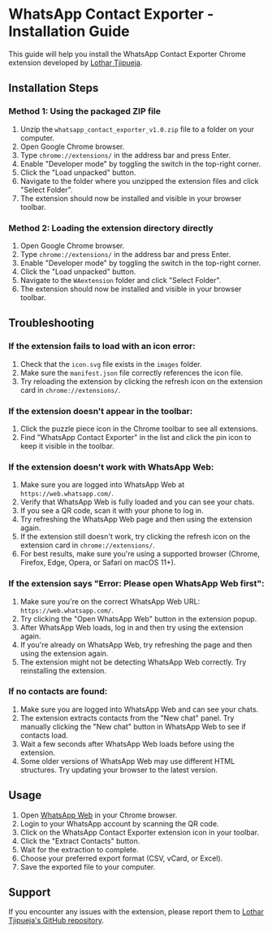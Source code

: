 # WhatsApp Contact Exporter - Installation Guide

This guide will help you install the WhatsApp Contact Exporter Chrome extension developed by [Lothar Tjipueja](https://github.com/lothartj).

## Installation Steps

### Method 1: Using the packaged ZIP file

1. Unzip the `whatsapp_contact_exporter_v1.0.zip` file to a folder on your computer.
2. Open Google Chrome browser.
3. Type `chrome://extensions/` in the address bar and press Enter.
4. Enable "Developer mode" by toggling the switch in the top-right corner.
5. Click the "Load unpacked" button.
6. Navigate to the folder where you unzipped the extension files and click "Select Folder".
7. The extension should now be installed and visible in your browser toolbar.

### Method 2: Loading the extension directory directly

1. Open Google Chrome browser.
2. Type `chrome://extensions/` in the address bar and press Enter.
3. Enable "Developer mode" by toggling the switch in the top-right corner.
4. Click the "Load unpacked" button.
5. Navigate to the `WAextension` folder and click "Select Folder".
6. The extension should now be installed and visible in your browser toolbar.

## Troubleshooting

### If the extension fails to load with an icon error:

1. Check that the `icon.svg` file exists in the `images` folder.
2. Make sure the `manifest.json` file correctly references the icon file.
3. Try reloading the extension by clicking the refresh icon on the extension card in `chrome://extensions/`.

### If the extension doesn't appear in the toolbar:

1. Click the puzzle piece icon in the Chrome toolbar to see all extensions.
2. Find "WhatsApp Contact Exporter" in the list and click the pin icon to keep it visible in the toolbar.

### If the extension doesn't work with WhatsApp Web:

1. Make sure you are logged into WhatsApp Web at `https://web.whatsapp.com/`.
2. Verify that WhatsApp Web is fully loaded and you can see your chats.
3. If you see a QR code, scan it with your phone to log in.
4. Try refreshing the WhatsApp Web page and then using the extension again.
5. If the extension still doesn't work, try clicking the refresh icon on the extension card in `chrome://extensions/`.
6. For best results, make sure you're using a supported browser (Chrome, Firefox, Edge, Opera, or Safari on macOS 11+).

### If the extension says "Error: Please open WhatsApp Web first":

1. Make sure you're on the correct WhatsApp Web URL: `https://web.whatsapp.com/`.
2. Try clicking the "Open WhatsApp Web" button in the extension popup.
3. After WhatsApp Web loads, log in and then try using the extension again.
4. If you're already on WhatsApp Web, try refreshing the page and then using the extension again.
5. The extension might not be detecting WhatsApp Web correctly. Try reinstalling the extension.

### If no contacts are found:

1. Make sure you are logged into WhatsApp Web and can see your chats.
2. The extension extracts contacts from the "New chat" panel. Try manually clicking the "New chat" button in WhatsApp Web to see if contacts load.
3. Wait a few seconds after WhatsApp Web loads before using the extension.
4. Some older versions of WhatsApp Web may use different HTML structures. Try updating your browser to the latest version.

## Usage

1. Open [WhatsApp Web](https://web.whatsapp.com/) in your Chrome browser.
2. Login to your WhatsApp account by scanning the QR code.
3. Click on the WhatsApp Contact Exporter extension icon in your toolbar.
4. Click the "Extract Contacts" button.
5. Wait for the extraction to complete.
6. Choose your preferred export format (CSV, vCard, or Excel).
7. Save the exported file to your computer.

## Support

If you encounter any issues with the extension, please report them to [Lothar Tjipueja's GitHub repository](https://github.com/lothartj). 